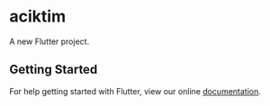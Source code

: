 # aciktim

A new Flutter project.

## Getting Started

For help getting started with Flutter, view our online
[documentation](https://flutter.io/).
